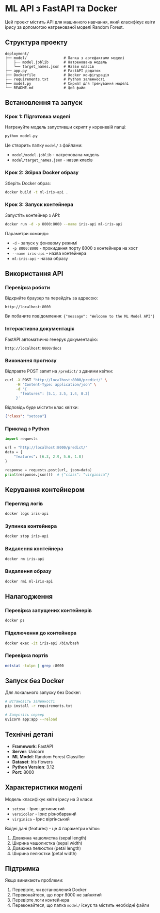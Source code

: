 # ML API з FastAPI та Docker

Цей проект містить API для машинного навчання, який класифікує квіти ірису за допомогою натренованої моделі Random Forest.

## Структура проекту

```
deployment/
├── model/                 # Папка з артефактами моделі
│   ├── model.joblib       # Натренована модель
│   └── target_names.json  # Назви класів
├── app.py                 # FastAPI додаток
├── Dockerfile             # Docker конфігурація
├── requirements.txt       # Python залежності
├── model.py               # Скрипт для тренування моделі
└── README.md              # Цей файл
```

## Встановлення та запуск

### Крок 1: Підготовка моделі

Натренуйте модель запустивши скрипт у кореневій папці:

```bash
python model.py
```

Це створить папку `model/` з файлами:
- `model/model.joblib` - натренована модель
- `model/target_names.json` - назви класів

### Крок 2: Збірка Docker образу

Зберіть Docker образ:

```bash
docker build -t ml-iris-api .
```

### Крок 3: Запуск контейнера

Запустіть контейнер з API:

```bash
docker run -d -p 8000:8000 --name iris-api ml-iris-api
```

Параметри команди:
- `-d` - запуск у фоновому режимі
- `-p 8000:8000` - прокидання порту 8000 з контейнера на хост
- `--name iris-api` - назва контейнера
- `ml-iris-api` - назва образу

## Використання API

### Перевірка роботи

Відкрийте браузер та перейдіть за адресою:
```
http://localhost:8000
```

Ви побачите повідомлення: `{"message": "Welcome to the ML Model API"}`

### Інтерактивна документація

FastAPI автоматично генерує документацію:
```
http://localhost:8000/docs
```

### Виконання прогнозу

Відправте POST запит на `/predict/` з даними квітки:

```bash
curl -X POST "http://localhost:8000/predict/" \
     -H "Content-Type: application/json" \
     -d '{
       "features": [5.1, 3.5, 1.4, 0.2]
     }'
```

Відповідь буде містити клас квітки:
```json
{"class": "setosa"}
```

### Приклад з Python

```python
import requests

url = "http://localhost:8000/predict/"
data = {
    "features": [6.3, 2.9, 5.6, 1.8]
}

response = requests.post(url, json=data)
print(response.json())  # {"class": "virginica"}
```

## Керування контейнером

### Перегляд логів

```bash
docker logs iris-api
```

### Зупинка контейнера

```bash
docker stop iris-api
```

### Видалення контейнера

```bash
docker rm iris-api
```

### Видалення образу

```bash
docker rmi ml-iris-api
```

## Налагодження

### Перевірка запущених контейнерів

```bash
docker ps
```

### Підключення до контейнера

```bash
docker exec -it iris-api /bin/bash
```

### Перевірка портів

```bash
netstat -tulpn | grep :8000
```

## Запуск без Docker

Для локального запуску без Docker:

```bash
# Встановіть залежності
pip install -r requirements.txt

# Запустіть сервер
uvicorn app:app --reload
```

## Технічні деталі

- **Framework**: FastAPI
- **Server**: Uvicorn
- **ML Model**: Random Forest Classifier
- **Dataset**: Iris flowers
- **Python Version**: 3.12
- **Port**: 8000

## Характеристики моделі

Модель класифікує квіти ірису на 3 класи:
- `setosa` - Ірис щетинистий
- `versicolor` - Ірис різнобарвний  
- `virginica` - Ірис віргінський

Вхідні дані (features) - це 4 параметри квітки:
1. Довжина чашолистка (sepal length)
2. Ширина чашолистка (sepal width)
3. Довжина пелюстки (petal length)
4. Ширина пелюстки (petal width)

## Підтримка

Якщо виникають проблеми:
1. Перевірте, чи встановлений Docker
2. Переконайтеся, що порт 8000 не зайнятий
3. Перевірте логи контейнера
4. Переконайтеся, що папка `model/` існує та містить необхідні файли 